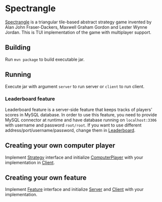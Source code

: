 # Spectrangle

[Spectrangle](https://en.wikipedia.org/wiki/Spectrangle) is a triangular tile-based abstract strategy game invented by Alan John Fraser-Dackers, Maxwell Graham Gordon and Lester Wynne Jordan.
This is TUI implementation of the game with multiplayer support.

## Building

Run `mvn package` to build executable jar.

## Running

Execute jar with argument `server` to run server or `client` to run client.

### Leaderboard feature

Leaderboard feature is a server-side feature that keeps tracks of players' scores in MySQL database.
In order to use this feature, you need to provide MySQL connector at runtime and have database running on `localhost:3306` with username and password `root/root`.
If you want to use different address/port/username/password, change them in [Leaderboard](src/main/java/nl/utwente/leaderboard/Leaderboard.java).

## Creating your own computer player

Implement [Strategy](src/main/java/nl/utwente/game/Strategy.java) interface and initialize [ComputerPlayer](src/main/java/nl/utwente/game/ComputerPlayer.java) with your implementation in [Client](src/main/java/nl/utwente/network/Client.java).

## Creating your own feature

Implement [Feature](src/main/java/nl/utwente/network/Feature.java) interface and initialize [Server](src/main/java/nl/utwente/network/Server.java) and [Client](src/main/java/nl/utwente/network/Client.java) with your implementation.